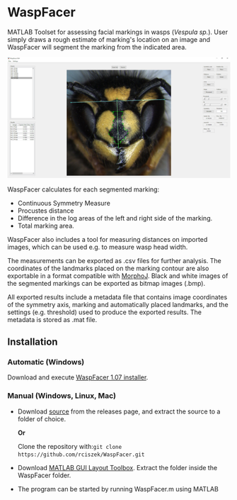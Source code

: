 # WaspFacer

MATLAB Toolset for assessing facial markings in wasps (*Vespula sp.*). User simply draws a rough estimate of marking's location on an image and WaspFacer will segment the marking from the indicated area. 


![alt text](https://github.com/rciszek/WaspFacer/blob/gh-pages/img/gui.jpg "WaspFacer GUI")

WaspFacer calculates for each segmented marking:
- Continuous Symmetry Measure
- Procustes distance
- Difference in the log areas of the left and right side of the marking.
- Total marking area.

WaspFacer also includes a tool for measuring distances on imported images, which can be used e.g. to measure wasp head width.

The measurements can be exported as .csv files for further analysis. The coordinates of the landmarks placed on the marking contour are also exportable in a format compatible with [MorphoJ](http://www.flywings.org.uk/morphoj_page.htm). Black and white images of the segmented markings can be exported as bitmap images (.bmp). 

All exported results include a metadata file that contains image coordinates of the symmetry axis, marking and automatically placed landmarks, and the settings (e.g. threshold) used to produce the exported results. The metadata is stored as .mat file.

## Installation
### Automatic (Windows)
Download and execute [WaspFacer 1.07 installer](https://github.com/rciszek/WaspFacer/releases/download/v0.96/WaspFacerInstaller.exe).

### Manual (Windows, Linux, Mac)
- Download [source](https://github.com/rciszek/WaspFacer/releases) from the releases page, and extract the source to a folder of choice.  

   **Or**  
   
   Clone the repository with:`git clone https://github.com/rciszek/WaspFacer.git`

- Download [MATLAB GUI Layout Toolbox](https://www.mathworks.com/matlabcentral/fileexchange/47982-gui-layout-toolbox). Extract the folder inside the WaspFacer folder.
- The program can be started by running WaspFacer.m using MATLAB
